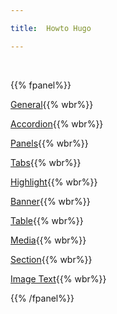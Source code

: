 ```yaml
---

title:  Howto Hugo

---
```





<br>

{{% fpanel%}}

[General](./cheetsheet.html){{% wbr%}}

[Accordion](./accordion.html){{% wbr%}}

[Panels](./panel.html){{% wbr%}}

[Tabs](./tabbed.html){{% wbr%}}

[Highlight](./highlight.html){{% wbr%}}

[Banner](./banner.html){{% wbr%}}


[Table](./table.html){{% wbr%}}

[Media](./media.html){{% wbr%}}

[Section](./section.html){{% wbr%}}

[Image Text](./image-text.html){{% wbr%}}


{{% /fpanel%}}




